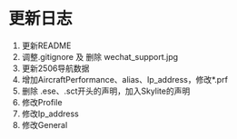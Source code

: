 # 更新日志

1. 更新README
1. 调整.gitignore 及 删除 wechat_support.jpg
1. 更新2506导航数据
1. 增加AircraftPerformance、alias、Ip_address，修改*.prf
1. 删除  .ese、.sct开头的声明，加入Skylite的声明
1. 修改Profile
1. 修改Ip_address
1. 修改General
